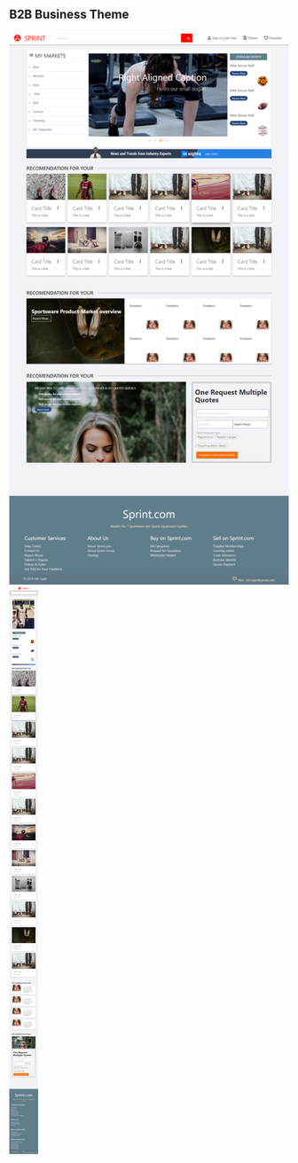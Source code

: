 ## B2B Business Theme

![B2B Business Theme Desktop View](https://github.com/mirsujat/TubeLight/blob/master/B2B%20Market%20Place%20Theme/Mobile.png)
![B2B Business Theme Mobile View](https://github.com/mirsujat/TubeLight/blob/master/B2B%20Market%20Place%20Theme/Desktop.png)
